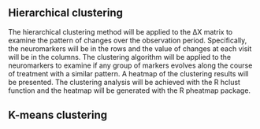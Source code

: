## Hierarchical clustering

The hierarchical clustering method will be applied to the ΔX matrix to examine the pattern of changes over the observation period. Specifically, the neuromarkers will be in the rows and the value of changes at each visit will be in the columns. The clustering algorithm will be applied to the neuromarkers to examine if any group of markers evolves along the course of treatment with a similar pattern. A heatmap of the clustering results will be presented. The clustering analysis will be achieved with the R hclust function and the heatmap will be generated with the R pheatmap package.

## K-means clustering
